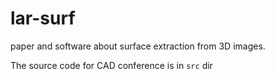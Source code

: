 # lar-surf
paper and software about surface extraction from 3D images.


The source code for CAD conference is in `src` dir